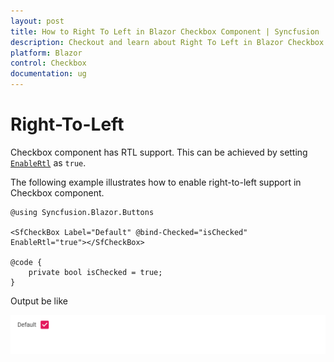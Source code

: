 ```yaml
---
layout: post
title: How to Right To Left in Blazor Checkbox Component | Syncfusion
description: Checkout and learn about Right To Left in Blazor Checkbox component of Syncfusion, and more details.
platform: Blazor
control: Checkbox
documentation: ug
---
```


# Right-To-Left

Checkbox component has RTL support. This can be achieved by setting [`EnableRtl`](https://help.syncfusion.com/cr/blazor/Syncfusion.Blazor.Buttons.SfCheckBox-1.html) as `true`.

The following example illustrates how to enable right-to-left support in Checkbox component.

```cshtml
@using Syncfusion.Blazor.Buttons

<SfCheckBox Label="Default" @bind-Checked="isChecked" EnableRtl="true"></SfCheckBox>

@code {
    private bool isChecked = true;
}

```

Output be like

![Button Sample](./../images/cb-rtl.png)